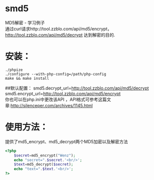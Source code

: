 smd5
====

MD5解密 - 学习例子  
通过curl请求http://tool.zzblo.com/api/md5/encrypt，http://tool.zzblo.com/api/md5/decrypt 达到解密的目的.

安装：
====
```
./phpize
./configure --with-php-config=/path/php-config
make && make install
```

##默认配置：
smd5.decrypt_url=http://tool.zzblo.com/api/md5/decrypt  
smd5.encrypt_url=http://tool.zzblo.com/api/md5/encrypt  
你也可以在php.ini中更改该API ，API格式可参考这篇文章:http://silenceper.com/archives/1145.html

使用方法：
====
提供了md5_encrypt、md5_decrypt两个MD5加密以及解密方法
```php
<?php
    $secret=md5_encrypt("Wenz");
    echo "secret=".$secret.'<br/>';
    $text=md5_decrypt($secret);
    echo "text=".$text.'<br/>';
?>
```
